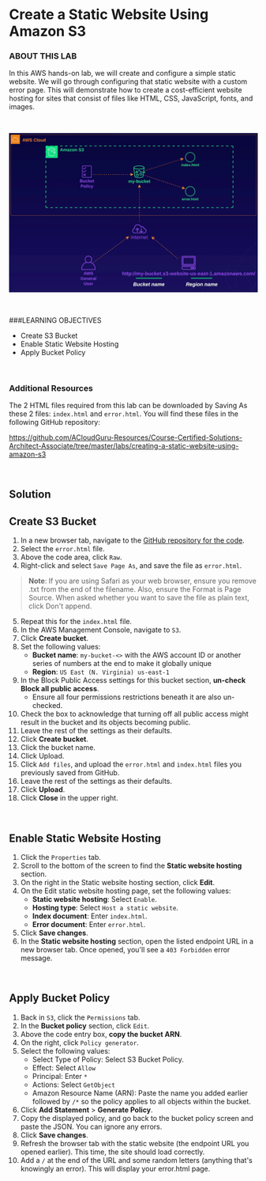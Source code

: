 # Create a Static Website Using Amazon S3

### ABOUT THIS LAB
In this AWS hands-on lab, we will create and configure a simple static website. We will go through configuring that static website with a custom error page. This will demonstrate how to create a cost-efficient website hosting for sites that consist of files like HTML, CSS, JavaScript, fonts, and images.

<br>

![](../img/4.1.LabDiagram.png)

<br>

###LEARNING OBJECTIVES
- Create S3 Bucket
- Enable Static Website Hosting
- Apply Bucket Policy

<br>

### Additional Resources

The 2 HTML files required from this lab can be downloaded by Saving As these 2 files: `index.html` and `error.html`.
You will find these files in the following GitHub repository: 

https://github.com/ACloudGuru-Resources/Course-Certified-Solutions-Architect-Associate/tree/master/labs/creating-a-static-website-using-amazon-s3

<br>

## Solution

## Create S3 Bucket

1. In a new browser tab, navigate to the [GitHub repository for the code](https://github.com/ACloudGuru-Resources/Course-Certified-Solutions-Architect-Associate/tree/master/labs/creating-a-static-website-using-amazon-s3).
2. Select the `error.html` file.
3. Above the code area, click `Raw`.
4. Right-click and select `Save Page As`, and save the file as `error.html`.

> **Note**: If you are using Safari as your web browser, ensure you remove .txt from the end of the filename. Also, ensure the Format is Page Source. When asked whether you want to save the file as plain text, click Don't append.
5. Repeat this for the `index.html` file.
6. In the AWS Management Console, navigate to `S3`.
7. Click **Create bucket**.
8. Set the following values:
    - **Bucket name**: `my-bucket-<>` with the AWS account ID or another series of numbers at the end to make it globally unique
    - **Region**: `US East (N. Virginia) us-east-1`
9. In the Block Public Access settings for this bucket section, **un-check Block all public access**.
   - Ensure all four permissions restrictions beneath it are also un-checked.
10. Check the box to acknowledge that turning off all public access might result in the bucket and its objects becoming public.
11. Leave the rest of the settings as their defaults.
12. Click **Create bucket**.
13. Click the bucket name.
14. Click Upload.
15. Click `Add files`, and upload the `error.html` and `index.html` files you previously saved from GitHub.
16. Leave the rest of the settings as their defaults.
17. Click **Upload**.
18. Click **Close** in the upper right.

<br>

## Enable Static Website Hosting
1. Click the `Properties` tab.
2. Scroll to the bottom of the screen to find the **Static website hosting** section.
3. On the right in the Static website hosting section, click **Edit**.
4. On the Edit static website hosting page, set the following values:
    - **Static website hosting**: Select `Enable`.
    - **Hosting type**: Select `Host a static website`.
    - **Index document**: Enter `index.html`.
    - **Error document**: Enter `error.html`.
5. Click **Save changes**.
6. In the **Static website hosting** section, open the listed endpoint URL in a new browser tab. Once opened, you'll see a `403 Forbidden` error message.

<br>

## Apply Bucket Policy
1. Back in `S3`, click the `Permissions` tab.
2. In the **Bucket policy** section, click `Edit`.
3. Above the code entry box, **copy the bucket ARN**.
4. On the right, click `Policy generator`.
5. Select the following values:
    - Select Type of Policy: Select S3 Bucket Policy.
    - Effect: Select `Allow`
    - Principal: Enter `*`
    - Actions: Select `GetObject`
    - Amazon Resource Name (ARN): Paste the name you added earlier followed by `/*` so the policy applies to all objects within the bucket.
6. Click **Add Statement** > **Generate Policy**.
7. Copy the displayed policy, and go back to the bucket policy screen and paste the JSON. You can ignore any errors.
8. Click **Save changes**.
9. Refresh the browser tab with the static website (the endpoint URL you opened earlier). This time, the site should load correctly.
10. Add a `/` at the end of the URL and some random letters (anything that's knowingly an error). This will display your error.html page.